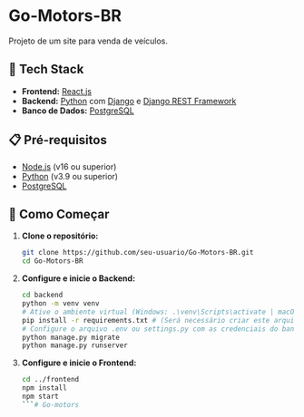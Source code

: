 # Go-Motors-BR

Projeto de um site para venda de veículos.

## 🚀 Tech Stack

-   **Frontend:** [React.js](https://reactjs.org/)
-   **Backend:** [Python](https://www.python.org/) com [Django](https://www.djangoproject.com/) e [Django REST Framework](https://www.django-rest-framework.org/)
-   **Banco de Dados:** [PostgreSQL](https://www.postgresql.org/)

## 📋 Pré-requisitos

-   [Node.js](https://nodejs.org/en/) (v16 ou superior)
-   [Python](https://www.python.org/downloads/) (v3.9 ou superior)
-   [PostgreSQL](https://www.postgresql.org/download/)

## 🏁 Como Começar

1.  **Clone o repositório:**
    ```bash
    git clone https://github.com/seu-usuario/Go-Motors-BR.git
    cd Go-Motors-BR
    ```

2.  **Configure e inicie o Backend:**
    ```bash
    cd backend
    python -m venv venv
    # Ative o ambiente virtual (Windows: .\venv\Scripts\activate | macOS/Linux: source venv/bin/activate)
    pip install -r requirements.txt # (Será necessário criar este arquivo)
    # Configure o arquivo .env ou settings.py com as credenciais do banco de dados
    python manage.py migrate
    python manage.py runserver
    ```

3.  **Configure e inicie o Frontend:**
    ```bash
    cd ../frontend
    npm install
    npm start
    ```#   G o - m o t o r s  
 